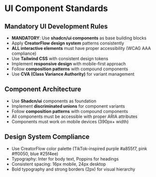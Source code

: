 # UI Component Standards

## Mandatory UI Development Rules

- **MANDATORY**: Use **shadcn/ui components** as base building blocks
- Apply **CreatorFlow design system** patterns consistently
- **ALL interactive elements** must have proper accessibility (WCAG AAA compliance)
- Use **Tailwind CSS** with consistent design tokens
- Implement **responsive design** with mobile-first approach
- Follow **composition patterns** with compound components
- Use **CVA (Class Variance Authority)** for variant management

## Component Architecture

- Use **Shadcn/ui** components as foundation
- Implement **discriminated unions** for component variants
- Follow **composition patterns** with compound components
- All components must be accessible with proper ARIA attributes
- Components must work on mobile devices (390px+ width)

## Design System Compliance

- Use CreatorFlow color palette (TikTok-inspired purple #a855f7, pink #ff0050, blue #25f4ee)
- Typography: Inter for body text, Poppins for headings
- Consistent spacing: 16px mobile, 24px desktop
- Bold typography and strong borders (2px) for visual hierarchy
